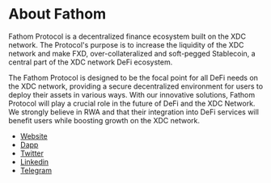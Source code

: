 # About Fathom

Fathom Protocol is a decentralized finance ecosystem built on the XDC network. The Protocol's purpose is to increase the liquidity of the XDC network and make FXD, over-collateralized and soft-pegged Stablecoin, a central part of the XDC network DeFi ecosystem.

The Fathom Protocol is designed to be the focal point for all DeFi needs on the XDC network, providing a secure decentralized environment for users to deploy their assets in various ways. With our innovative solutions, Fathom Protocol will play a crucial role in the future of DeFi and the XDC Network. We strongly believe in RWA and that their integration into DeFi services will benefit users while boosting growth on the XDC network.

- [Website](https://fathom.fi)
- [Dapp](https://dapp.fathom.fi/)
- [Twitter](https://twitter.com/Fathom_fi)
- [Linkedin](https://www.linkedin.com/company/fathom-Protocol/)
- [Telegram](https://t.me/fathom_fi)